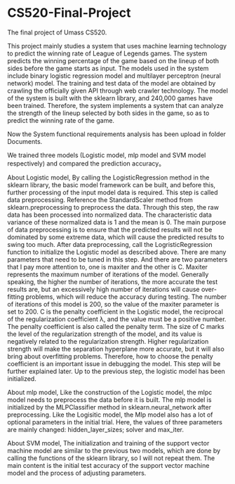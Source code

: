 # CS520-Final-Project
The final project of Umass CS520.

This project mainly studies a system that uses machine learning technology to predict the winning rate of League of Legends games. The system predicts the winning percentage of the game based on the lineup of both sides before the game starts as input. The models used in the system include binary logistic regression model and multilayer perceptron (neural network) model. The training and test data of the model are obtained by crawling the officially given API through web crawler technology. The model of the system is built with the sklearn library, and 240,000 games have been trained. Therefore, the system implements a system that can analyze the strength of the lineup selected by both sides in the game, so as to predict the winning rate of the game.

Now the System functional requirements analysis has been upload in folder Documents.

We trained three models (Logistic model, mlp model and SVM model respectively) and compared the prediction accuracy。

About Logistic model, 
    By calling the LogisticRegression method in the sklearn library, the basic model framework can be built, and before this, further processing of the input model data is required. This step is called data preprocessing. Reference the StandardScaler method from sklearn.preprocessing to preprocess the data. Through this step, the raw  data has been processed into normalized data. The characteristic data variance of these normalized data is 1 and the mean is 0. The main purpose of data preprocessing  is to ensure that the predicted results will not be dominated by some extreme data, which will cause the predicted results to swing too much.
    After data preprocessing, call the LogristicRegression function to initialize the Logistic model as described above. There are many parameters that need to be tuned in this step. And there are two parameters that I pay more attention to, one is maxiter and the other is C.
    Maxiter represents the maximum number of iterations of the model. Generally speaking, the higher the number of iterations, the more accurate the test results are, but an excessively high number of iterations will cause over-fitting problems, which will reduce the accuracy during testing. The number of iterations of this model    is 200, so the value of the maxiter parameter is set to 200.
    C is the penalty coefficient in the Logistic model, the reciprocal of the regularization coefficient λ, and the value must be a positive number. The penalty        coefficient is also called the penalty term. The size of C marks the level of the regularization strength of the model, and its value is negatively related to the      regularization strength. Higher regularization strength will make the separation hyperplane more accurate, but it will also bring about overfitting problems.            Therefore, how to choose the penalty coefficient is an important issue in debugging the model. This step will be further explained later.
Up to the previous step, the logistic model has been initialized.
    
About mlp model, 
    Like the construction of the Logistic model, the mlpc model needs to preprocess the data before it is built.
    The mlp model is initialized by the MLPClassifier method in sklearn.neural_network after preprocessing. Like the Logisitic model, the Mlp model also has a lot of  optional parameters in the initial trial. Here, the values of three parameters are mainly changed: hidden_layer_sizes; solver and max_iter.
    
About SVM model,
    The initialization and training of the support vector machine model are similar to the previous two models, which are done by calling the functions of the sklearn  library, so I will not repeat them.
    The main content is the initial test accuracy of the support vector machine model and the process of adjusting parameters.
    
